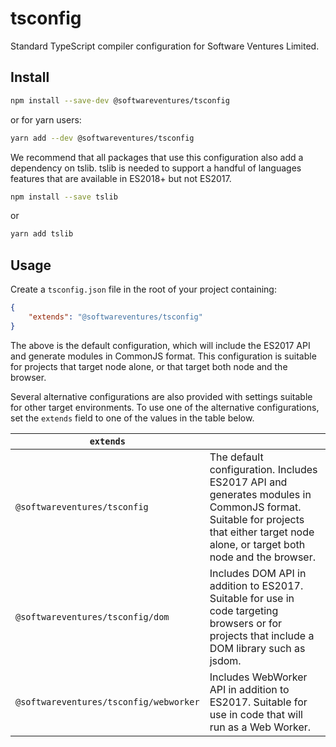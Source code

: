 # tsconfig

Standard TypeScript compiler configuration for Software Ventures Limited.

## Install

```bash
npm install --save-dev @softwareventures/tsconfig
```

or for yarn users:

```bash
yarn add --dev @softwareventures/tsconfig
```

We recommend that all packages that use this configuration also add a dependency
on tslib. tslib is needed to support a handful of languages features that are
available in ES2018+ but not ES2017.

```bash
npm install --save tslib
```

or

```bash
yarn add tslib
```

## Usage

Create a `tsconfig.json` file in the root of your project containing:

```json
{
    "extends": "@softwareventures/tsconfig"
}
```

The above is the default configuration, which will include the ES2017 API and
generate modules in CommonJS format. This configuration is suitable for projects
that target node alone, or that target both node and the browser.

Several alternative configurations are also provided with settings suitable for
other target environments. To use one of the alternative configurations, set the
`extends` field to one of the values in the table below.

| `extends`                              |                                                                                                                                                                                    |
| -------------------------------------- | ---------------------------------------------------------------------------------------------------------------------------------------------------------------------------------- |
| `@softwareventures/tsconfig`           | The default configuration. Includes ES2017 API and generates modules in CommonJS format. Suitable for projects that either target node alone, or target both node and the browser. |
| `@softwareventures/tsconfig/dom`       | Includes DOM API in addition to ES2017. Suitable for use in code targeting browsers or for projects that include a DOM library such as jsdom.                                      |
| `@softwareventures/tsconfig/webworker` | Includes WebWorker API in addition to ES2017. Suitable for use in code that will run as a Web Worker.                                                                              |
